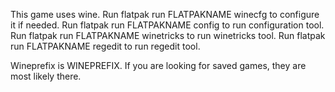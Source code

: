 This game uses wine. 
Run flatpak run FLATPAKNAME winecfg to configure it if needed.
Run flatpak run FLATPAKNAME config to run configuration tool.
Run flatpak run FLATPAKNAME winetricks to run winetricks tool.
Run flatpak run FLATPAKNAME regedit to run regedit tool.

Wineprefix is WINEPREFIX.
If you are looking for saved games, they are most likely there.
